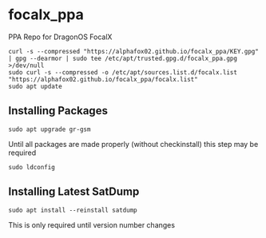 # focalx_ppa
PPA Repo for DragonOS FocalX


```
curl -s --compressed "https://alphafox02.github.io/focalx_ppa/KEY.gpg" | gpg --dearmor | sudo tee /etc/apt/trusted.gpg.d/focalx_ppa.gpg >/dev/null
sudo curl -s --compressed -o /etc/apt/sources.list.d/focalx.list "https://alphafox02.github.io/focalx_ppa/focalx.list"
sudo apt update
```

## Installing Packages
```
sudo apt upgrade gr-gsm
```
Until all packages are made properly (without checkinstall) this step may be required
```
sudo ldconfig
```
## Installing Latest SatDump 
```
sudo apt install --reinstall satdump
```
This is only required until version number changes 

